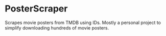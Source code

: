 # PosterScraper
Scrapes movie posters from TMDB using IDs. Mostly a personal project to simplify downloading hundreds of movie posters.
